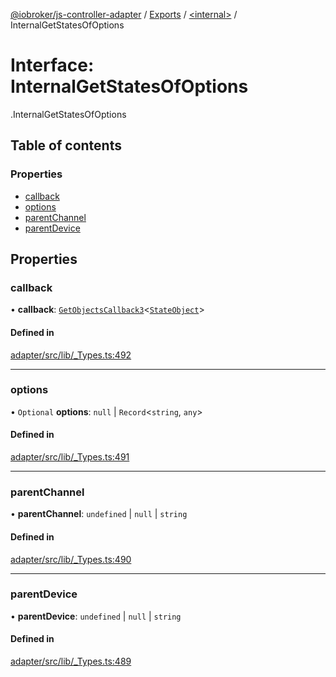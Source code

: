 [@iobroker/js-controller-adapter](../README.md) / [Exports](../modules.md) / [<internal\>](../modules/internal_.md) / InternalGetStatesOfOptions

# Interface: InternalGetStatesOfOptions

[<internal>](../modules/internal_.md).InternalGetStatesOfOptions

## Table of contents

### Properties

- [callback](internal_.InternalGetStatesOfOptions.md#callback)
- [options](internal_.InternalGetStatesOfOptions.md#options)
- [parentChannel](internal_.InternalGetStatesOfOptions.md#parentchannel)
- [parentDevice](internal_.InternalGetStatesOfOptions.md#parentdevice)

## Properties

### callback

• **callback**: [`GetObjectsCallback3`](../modules/internal_.md#getobjectscallback3)<[`StateObject`](internal_.StateObject.md)\>

#### Defined in

[adapter/src/lib/_Types.ts:492](https://github.com/ioBroker/ioBroker.js-controller/blob/ef3265a4/packages/adapter/src/lib/_Types.ts#L492)

___

### options

• `Optional` **options**: ``null`` \| `Record`<`string`, `any`\>

#### Defined in

[adapter/src/lib/_Types.ts:491](https://github.com/ioBroker/ioBroker.js-controller/blob/ef3265a4/packages/adapter/src/lib/_Types.ts#L491)

___

### parentChannel

• **parentChannel**: `undefined` \| ``null`` \| `string`

#### Defined in

[adapter/src/lib/_Types.ts:490](https://github.com/ioBroker/ioBroker.js-controller/blob/ef3265a4/packages/adapter/src/lib/_Types.ts#L490)

___

### parentDevice

• **parentDevice**: `undefined` \| ``null`` \| `string`

#### Defined in

[adapter/src/lib/_Types.ts:489](https://github.com/ioBroker/ioBroker.js-controller/blob/ef3265a4/packages/adapter/src/lib/_Types.ts#L489)
